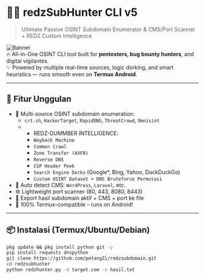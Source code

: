 # 🕵️‍♂️ redzSubHunter CLI v5
> Ultimate Passive OSINT Subdomain Enumerator & CMS/Port Scanner + REDZ Custom Intelligence

![Banner](https://img.shields.io/badge/REDZ-HUNTER-red?style=for-the-badge&logo=hackaday)  
🔥 All-in-One OSINT CLI tool built for **pentesters, bug bounty hunters**, and digital vigilantes.  
✨ Powered by multiple real-time sources, logic dorking, and smart heuristics — runs smooth even on **Termux Android**.

---

## 🚀 Fitur Unggulan

- 🔎 Multi-source OSINT subdomain enumeration:
  - `crt.sh`, `HackerTarget`, `RapidDNS`, `ThreatCrowd`, `Omnisint`
  - + REDZ-DUMMBER INTELLIGENCE:
    - `Wayback Machine`
    - `Common Crawl`
    - `Zone Transfer (AXFR)`
    - `Reverse DNS`
    - `CSP Header Peek`
    - `Search Engine Dorks` (Google*, Bing, Yahoo, DuckDuckGo)
    - `Custom OSINT Dataset + DNS Bruteforce Permutasi`
- 🧠 Auto detect CMS: `WordPress`, `Laravel`, etc.
- ⚙️ Lightweight port scanner (80, 443, 8080, 8443)
- 📄 Export hasil subdomain aktif + CMS + port ke file
- 📱 100% Termux-compatible – runs on Android!

---

## 📦 Instalasi (Termux/Ubuntu/Debian)

```bash
pkg update && pkg install python git -y
pip install requests dnspython
git clone https://github.com/petangZi/redzsubdomain.git
cd redzsubhunter
python redzhunter.py -d target.com -o hasil.txt
